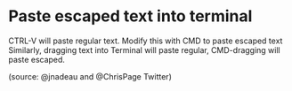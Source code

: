 Paste escaped text into terminal
================================

CTRL-V will paste regular text. Modify this with CMD to paste escaped text
Similarly, dragging text into Terminal will paste regular, CMD-dragging will paste escaped.

(source: @jnadeau and @ChrisPage Twitter)
